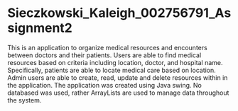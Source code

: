 # Sieczkowski_Kaleigh_002756791_Assignment2

This is an application to organize medical resources and encounters between doctors and their patients. Users are able to find medical resources based on criteria including location, doctor, and hospital name. Specifically, patients are able to locate medical care based on location. Admin users are able to create, read, update and delete resources within in the application. The application was created using Java swing. No databased was used, rather ArrayLists are used to manage data throughout the system.
